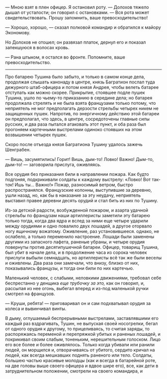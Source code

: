 — Мною взят в плен офицер. Я остановил роту. — Долохов тяжело дышал от усталости; он говорил с остановками. — Вся рота может свидетельствовать. Прошу запомнить, ваше превосходительство!

— Хорошо, хорошо, — сказал полковой командир и обратился к майору Экономову.

Но Долохов не отошел; он развязал платок, дернул его и показал запекшуюся в волосах кровь.

— Рана штыком, я остался во фронте. Попомните, ваше превосходительство.

------------------------------------------------------------------------

Про батарею Тушина было забыто, и только в самом конце дела, продолжая слышать канонаду в центре, князь Багратион послал туда дежурного штаб-офицера и потом князя Андрея, чтобы велеть батарее отступать как можно скорее. Прикрытие, стоявшее подле пушек Тушина, ушло по чьему-то приказанию в середине дела; но батарея продолжала стрелять и не была взята французами только потому, что неприятель не мог предполагать дерзости стрельбы четырех никем не защищенных пушек. Напротив, по энергичному действию этой батареи он предполагал, что здесь, в центре, сосредоточены главные силы русских, и два раза пытался атаковать этот пункт, и оба раза был прогоняем картечными выстрелами одиноко стоявших на этом возвышении четырех пушек.

Скоро после отъезда князя Багратиона Тушину удалось зажечь Шенграбен.

— Вишь, засумятились! Горит! Вишь, дым-то! Ловко! Важно! Дым-то, дым-то! — заговорила прислуга, оживляясь.

Все орудия без приказания били в направлении пожара. Как будто подгоняя, подкрикивали солдаты к каждому выстрелу: «Ловко! Вот так-т*а*к! Ишь ты… Важно!» Пожар, разносимый ветром, быстро распространялся. Французские колонны, выступившие за деревню, ушли назад, но, как бы в наказание за эту неудачу, неприятель выставил правее деревни десять орудий и стал бить из них по Тушину.

Из-за детской радости, возбужденной пожаром, и азарта удачной стрельбы по французам наши артиллеристы заметили эту батарею только тогда, когда два ядра и вслед за ними еще четыре ударили между орудиями и одно повалило двух лошадей, а другое оторвало ногу ящичному вожатому. Оживление, раз установившееся. однако, не ослабело, а только переменило настроение. Лошади были заменены другими из запасного лафета, раненые убраны, и четыре орудия повернуты против десятипушечной батареи. Офицер, товарищ Тушина, был убит в начале дела, и в продолжение часа из сорока человек прислуги выбыли семнадцать, но артиллеристы всё так же были веселы и оживлены. Два раза они замечали, что внизу, близко от них, показывались французы, и тогда они били по них картечью.

Маленький человек, с слабыми, неловкими движениями, требовал себе беспрестанно у денщика *еще трубочку за это,* как он говорил, и, рассыпая из нее огонь, выбегал вперед и из-под маленькой ручки смотрел на французов.

— Круши, ребята! — приговаривал он и сам подхватывал орудия за колеса и вывинчивал винты.

В дыму, оглушаемый беспрерывными выстрелами, заставлявшими его каждый раз вздрагивать, Тушин, не выпуская своей носогрелки, бегал от одного орудия к другому, то прицеливаясь, то считая заряды, то распоряжаясь переменой и перепряжкой убитых и раненых лошадей, и покрикивал своим слабым, тоненьким, нерешительным голоском. Лицо его все более и более оживлялось. Только когда убивали или ранили людей, он морщился и, отворачиваясь от убитого, сердито кричал на людей, как всегда мешкавших поднять раненого или тело. Солдаты, большею частью красивые молодцы (как и всегда в батарейной роте, на две головы выше своего офицера и вдвое шире его), все, как дети в затруднительном положении, смотрели на своего командира, и

